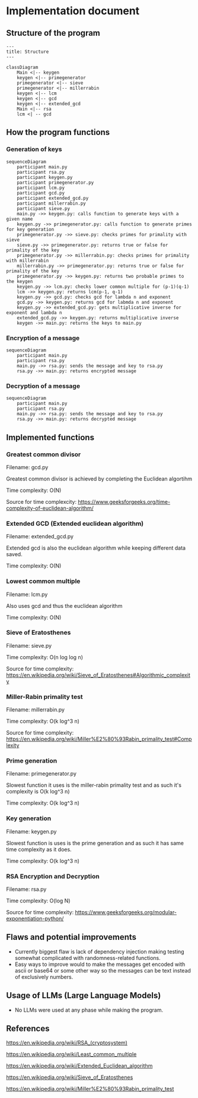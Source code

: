 # Implementation document

## Structure of the program
```mermaid
---
title: Structure
---

classDiagram
    Main <|-- keygen
    keygen <|-- primegenerator
    primegenerator <|-- sieve
    primegenerator <|-- millerrabin
    keygen <|-- lcm
    keygen <|-- gcd
    keygen <|-- extended_gcd
    Main <|-- rsa
    lcm <| -- gcd

```
## How the program functions
### Generation of keys
```mermaid
sequenceDiagram
    participant main.py
    participant rsa.py
    participant keygen.py
    participant primegenerator.py
    participant lcm.py
    participant gcd.py
    participant extended_gcd.py
    participant millerrabin.py
    participant sieve.py
    main.py ->> keygen.py: calls function to generate keys with a given name
    keygen.py ->> primegenerator.py: calls function to generate primes for key generation
    primegenerator.py ->> sieve.py: checks primes for primality with sieve
    sieve.py ->> primegenerator.py: returns true or false for primality of the key
    primegenerator.py ->> millerrabin.py: checks primes for primality with millerrabin
    millerrabin.py ->> primegenerator.py: returns true or false for primality of the key
    primegenerator.py ->> keygen.py: returns two probable primes to the keygen
    keygen.py ->> lcm.py: checks lower common multiple for (p-1)(q-1)
    lcm ->> keygen.py: returns lcm(p-1, q-1)
    keygen.py ->> gcd.py: checks gcd for lambda n and exponent
    gcd.py ->> keygen.py: returns gcd for labmda n and exponent
    keygen.py ->> extended_gcd.py: gets multiplicative inverse for exponent and lambda n
    extended_gcd.py ->> keygen.py: returns multiplicative inverse
    keygen ->> main.py: returns the keys to main.py
```
### Encryption of a message
```mermaid
sequenceDiagram
    participant main.py
    participant rsa.py
    main.py ->> rsa.py: sends the message and key to rsa.py
    rsa.py ->> main.py: returns encrypted message
```
### Decryption of a message
```mermaid
sequenceDiagram
    participant main.py
    participant rsa.py
    main.py ->> rsa.py: sends the message and key to rsa.py
    rsa.py ->> main.py: returns decrypted message
```

## Implemented functions

### Greatest common divisor
Filename: gcd.py

Greatest common divisor is achieved by completing the Euclidean algortihm

Time complexity: O(N)

Source for time complexcity: https://www.geeksforgeeks.org/time-complexity-of-euclidean-algorithm/


### Extended GCD (Extended euclidean algorithm)
Filename: extended_gcd.py

Extended gcd is also the euclidean algorithm while keeping different data saved.

Time complexity: O(N)

### Lowest common multiple
Filename: lcm.py

Also uses gcd and thus the euclidean algorithm

Time complexity: O(N)


### Sieve of Eratosthenes
Filename: sieve.py

Time complexity: O(n log log n)

Source for time complexity: https://en.wikipedia.org/wiki/Sieve_of_Eratosthenes#Algorithmic_complexity


### Miller-Rabin primality test
Filename: millerrabin.py

Time complexity: O(k log^3 n)

Source for time complexity: https://en.wikipedia.org/wiki/Miller%E2%80%93Rabin_primality_test#Complexity


### Prime generation
Filename: primegenerator.py

Slowest function it uses is the miller-rabin primality test and as such it's complexity is O(k log^3 n)

Time complexity: O(k log^3 n)


### Key generation
Filename: keygen.py

Slowest function is uses is the prime generation and as such it has same time complexity as it does.

Time complexity: O(k log^3 n)


### RSA Encryption and Decryption
Filename: rsa.py


Time complexity: O(log N)

Source for time complexity: https://www.geeksforgeeks.org/modular-exponentiation-python/



## Flaws and potential improvements
- Currently biggest flaw is lack of dependency injection making testing somewhat complicated with randomness-related functions.
- Easy ways to improve would to make the messages get encoded with ascii or base64 or some other way so the messages can be text instead of exclusively numbers.

## Usage of LLMs (Large Language Models)

- No LLMs were used at any phase while making the program.

## References
https://en.wikipedia.org/wiki/RSA_(cryptosystem)

https://en.wikipedia.org/wiki/Least_common_multiple

https://en.wikipedia.org/wiki/Extended_Euclidean_algorithm

https://en.wikipedia.org/wiki/Sieve_of_Eratosthenes

https://en.wikipedia.org/wiki/Miller%E2%80%93Rabin_primality_test
